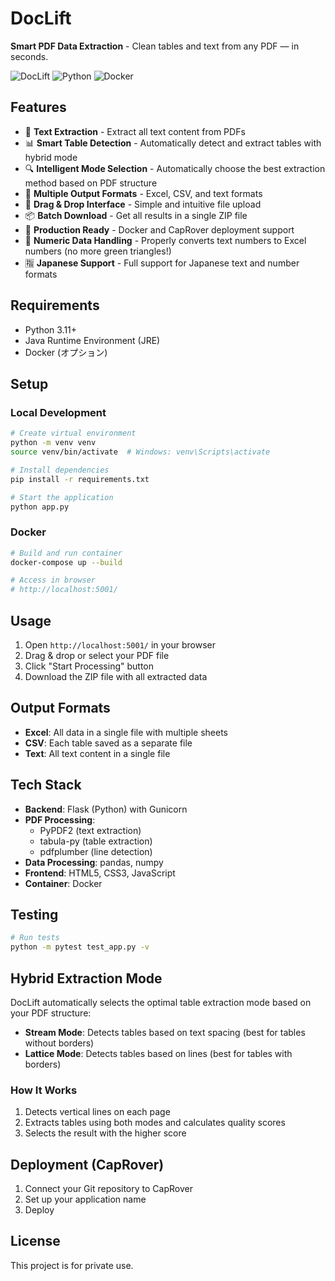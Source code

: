 # DocLift

**Smart PDF Data Extraction** - Clean tables and text from any PDF — in seconds.

![DocLift](https://img.shields.io/badge/DocLift-Smart%20PDF%20Extraction-purple)
![Python](https://img.shields.io/badge/Python-3.11-blue)
![Docker](https://img.shields.io/badge/Docker-Ready-green)

## Features

- 📄 **Text Extraction** - Extract all text content from PDFs
- 📊 **Smart Table Detection** - Automatically detect and extract tables with hybrid mode
- 🔍 **Intelligent Mode Selection** - Automatically choose the best extraction method based on PDF structure
- 📁 **Multiple Output Formats** - Excel, CSV, and text formats
- 🎯 **Drag & Drop Interface** - Simple and intuitive file upload
- 📦 **Batch Download** - Get all results in a single ZIP file
- 🚀 **Production Ready** - Docker and CapRover deployment support
- 🔢 **Numeric Data Handling** - Properly converts text numbers to Excel numbers (no more green triangles!)
- 🈯 **Japanese Support** - Full support for Japanese text and number formats

## Requirements

- Python 3.11+
- Java Runtime Environment (JRE)
- Docker (オプション)

## Setup

### Local Development

```bash
# Create virtual environment
python -m venv venv
source venv/bin/activate  # Windows: venv\Scripts\activate

# Install dependencies
pip install -r requirements.txt

# Start the application
python app.py
```

### Docker

```bash
# Build and run container
docker-compose up --build

# Access in browser
# http://localhost:5001/
```

## Usage

1. Open `http://localhost:5001/` in your browser
2. Drag & drop or select your PDF file
3. Click "Start Processing" button
4. Download the ZIP file with all extracted data

## Output Formats

- **Excel**: All data in a single file with multiple sheets
- **CSV**: Each table saved as a separate file
- **Text**: All text content in a single file

## Tech Stack

- **Backend**: Flask (Python) with Gunicorn
- **PDF Processing**: 
  - PyPDF2 (text extraction)
  - tabula-py (table extraction)
  - pdfplumber (line detection)
- **Data Processing**: pandas, numpy
- **Frontend**: HTML5, CSS3, JavaScript
- **Container**: Docker

## Testing

```bash
# Run tests
python -m pytest test_app.py -v
```

## Hybrid Extraction Mode

DocLift automatically selects the optimal table extraction mode based on your PDF structure:

- **Stream Mode**: Detects tables based on text spacing (best for tables without borders)
- **Lattice Mode**: Detects tables based on lines (best for tables with borders)

### How It Works

1. Detects vertical lines on each page
2. Extracts tables using both modes and calculates quality scores
3. Selects the result with the higher score

## Deployment (CapRover)

1. Connect your Git repository to CapRover
2. Set up your application name
3. Deploy

## License

This project is for private use.